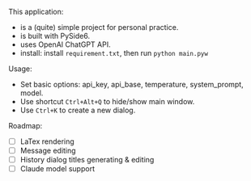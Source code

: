 This application: 

- is a (quite) simple project for personal practice.
- is built with PySide6.
- uses OpenAI ChatGPT API.
- install: install `requirement.txt`, then run `python main.pyw`

Usage:

- Set basic options: api_key, api_base, temperature, system_prompt, model.
- Use shortcut `Ctrl+Alt+Q` to hide/show main window.
- Use `Ctrl+K` to create a new dialog.

Roadmap:

- [ ] LaTex rendering
- [ ] Message editing
- [ ] History dialog titles generating & editing
- [ ] Claude model support
